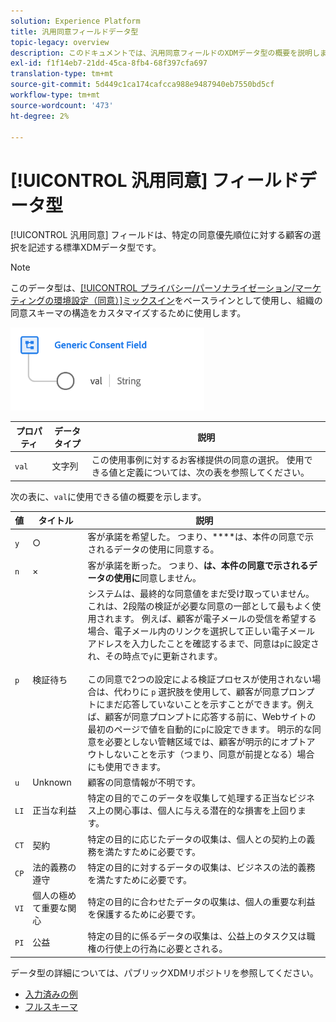```yaml
---
solution: Experience Platform
title: 汎用同意フィールドデータ型
topic-legacy: overview
description: このドキュメントでは、汎用同意フィールドのXDMデータ型の概要を説明します。
exl-id: f1f14eb7-21dd-45ca-8fb4-68f397cfa697
translation-type: tm+mt
source-git-commit: 5d449c1ca174cafcca988e9487940eb7550bd5cf
workflow-type: tm+mt
source-wordcount: '473'
ht-degree: 2%

---
```


# [!UICONTROL 汎用同意] フィールドデータ型

[!UICONTROL 汎用同意] フィールドは、特定の同意優先順位に対する顧客の選択を記述する標準XDMデータ型です。

>[!NOTE]
>
>このデータ型は、[[!UICONTROL プライバシー/パーソナライゼーション/マーケティングの環境設定（同意）]ミックスイン](../mixins/profile/consents.md)をベースラインとして使用し、組織の同意スキーマの構造をカスタマイズするために使用します。

![](../images/data-types/consent-field.png)

| プロパティ | データタイプ | 説明 |
| --- | --- | --- |
| `val` | 文字列 | この使用事例に対するお客様提供の同意の選択。 使用できる値と定義については、次の表を参照してください。 |

次の表に、`val`に使用できる値の概要を示します。

| 値 | タイトル | 説明 |
| --- | --- | --- |
| `y` | ○ | 客が承諾を希望した。 つまり、****&#x200B;は、本件の同意で示されるデータの使用に同意する。 |
| `n` | × | 客が承諾を断った。 つまり、**は、本件の同意で示されるデータの使用に**&#x200B;同意しません。 |
| `p` | 検証待ち | システムは、最終的な同意値をまだ受け取っていません。 これは、2段階の検証が必要な同意の一部として最もよく使用されます。 例えば、顧客が電子メールの受信を希望する場合、電子メール内のリンクを選択して正しい電子メールアドレスを入力したことを確認するまで、同意は`p`に設定され、その時点で`y`に更新されます。<br><br>この同意で2つの設定による検証プロセスが使用されない場合は、代わりに `p` 選択肢を使用して、顧客が同意プロンプトにまだ応答していないことを示すことができます。例えば、顧客が同意プロンプトに応答する前に、Webサイトの最初のページで値を自動的に`p`に設定できます。 明示的な同意を必要としない管轄区域では、顧客が明示的にオプトアウトしないことを示す（つまり、同意が前提となる）場合にも使用できます。 |
| `u` | Unknown | 顧客の同意情報が不明です。 |
| `LI` | 正当な利益 | 特定の目的でこのデータを収集して処理する正当なビジネス上の関心事は、個人に与える潜在的な損害を上回ります。 |
| `CT` | 契約 | 特定の目的に応じたデータの収集は、個人との契約上の義務を満たすために必要です。 |
| `CP` | 法的義務の遵守 | 特定の目的に対するデータの収集は、ビジネスの法的義務を満たすために必要です。 |
| `VI` | 個人の極めて重要な関心 | 特定の目的に合わせたデータの収集は、個人の重要な利益を保護するために必要です。 |
| `PI` | 公益 | 特定の目的に係るデータの収集は、公益上のタスク又は職権の行使上の行為に必要とされる。 |

データ型の詳細については、パブリックXDMリポジトリを参照してください。

* [入力済みの例](https://github.com/adobe/xdm/blob/master/components/datatypes/consent/consent-field.example.1.json)
* [フルスキーマ](https://github.com/adobe/xdm/blob/master/components/datatypes/consent/consent-field.schema.json)
